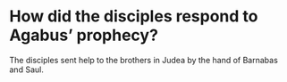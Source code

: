 # How did the disciples respond to Agabus’ prophecy?

The disciples sent help to the brothers in Judea by the hand of Barnabas and Saul.

